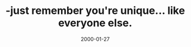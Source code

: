 ---
layout: base.njk
title : '-just remember you&#39;re unique... like everyone else.' 
view_title : '-just remember you&#39;re unique... like everyone else.' 
year : '2000' 
date : '2000-01-27' 
img_file : '/drawing/justrember.png' 
html_file : 'justremb' 
next_html : 'iditch.html' 
year_order : '67' 
permalink : "title/{{html_file}}.html"
---